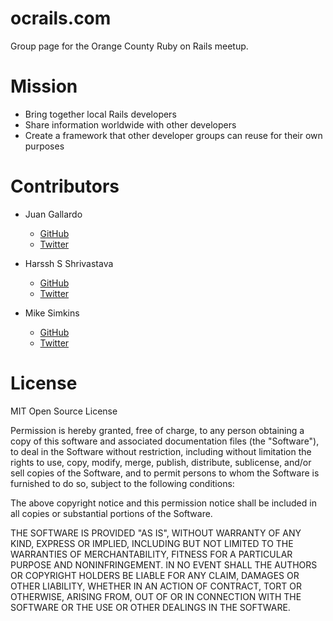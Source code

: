 ocrails.com
============

Group page for the Orange County Ruby on Rails meetup.


Mission
============

* Bring together local Rails developers
* Share information worldwide with other developers
* Create a framework that other developer groups can reuse for their own purposes


Contributors
============

* Juan Gallardo
    * [GitHub](https://github.com/JGallardo)
    * [Twitter](https://twitter.com/JGallardo2600)

* Harssh S Shrivastava
    * [GitHub](https://github.com/harsshhfs)
    * [Twitter](https://twitter.com/harssh219)

* Mike Simkins
    * [GitHub](https://github.com/msimkins)
    * [Twitter](https://twitter.com/g7obs)

License
============

MIT Open Source License

Permission is hereby granted, free of charge, to any person obtaining a copy of this software and associated documentation files (the "Software"), to deal in the Software without restriction, including without limitation the rights to use, copy, modify, merge, publish, distribute, sublicense, and/or sell copies of the Software, and to permit persons to whom the Software is furnished to do so, subject to the following conditions:

The above copyright notice and this permission notice shall be included in all copies or substantial portions of the Software.

THE SOFTWARE IS PROVIDED "AS IS", WITHOUT WARRANTY OF ANY KIND, EXPRESS OR IMPLIED, INCLUDING BUT NOT LIMITED TO THE WARRANTIES OF MERCHANTABILITY, FITNESS FOR A PARTICULAR PURPOSE AND NONINFRINGEMENT. IN NO EVENT SHALL THE AUTHORS OR COPYRIGHT HOLDERS BE LIABLE FOR ANY CLAIM, DAMAGES OR OTHER LIABILITY, WHETHER IN AN ACTION OF CONTRACT, TORT OR OTHERWISE, ARISING FROM, OUT OF OR IN CONNECTION WITH THE SOFTWARE OR THE USE OR OTHER DEALINGS IN THE SOFTWARE.
